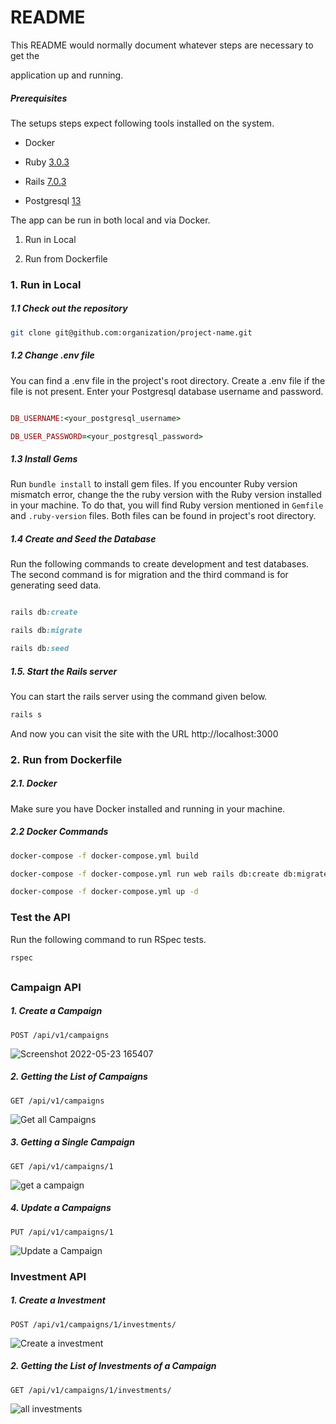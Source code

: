 # README

  

This README would normally document whatever steps are necessary to get the

application up and running.

  

##### Prerequisites

  

The setups steps expect following tools installed on the system.

  

- Docker

- Ruby [3.0.3](https://www.ruby-lang.org/en/news/2021/11/24/ruby-3-0-3-released/)

- Rails [7.0.3](https://rubyonrails.org/2022/5/9/Rails-7-0-3-6-1-6-6-0-5-and-5-2-8-have-been-released)

- Postgresql [13](https://www.postgresql.org/about/news/postgresql-13-released-2077/)

  

The app can be run in both local and via Docker.

  

1. Run in Local

2. Run from Dockerfile

  
  

### 1. Run in Local

  

##### 1.1 Check out the repository

  

```bash
git clone git@github.com:organization/project-name.git
```

  

##### 1.2 Change .env file

You can find a .env file in the project's root directory. Create a .env file if the file is not present. Enter your Postgresql database username and password.

```ruby

DB_USERNAME:<your_postgresql_username>

DB_USER_PASSWORD=<your_postgresql_password>

````

  

##### 1.3 Install Gems

Run <code>bundle install</code> to install gem files. If you encounter Ruby version mismatch error, change the the ruby version with the Ruby version installed in your machine. To do that, you will find Ruby version mentioned in <code>Gemfile</code> and <code>.ruby-version</code> files. Both files can be found in project's root directory.

##### 1.4 Create and Seed the Database

  

Run the following commands to create development and test databases. The second command is for migration and the third command is for generating seed data.

```ruby

rails db:create

rails db:migrate

rails db:seed

````


##### 1.5. Start the Rails server

  

You can start the rails server using the command given below.

  

```ruby
rails s
```

  

And now you can visit the site with the URL http://localhost:3000


### 2. Run from Dockerfile
##### 2.1. Docker
Make sure you have Docker installed and running in your machine.

##### 2.2 Docker Commands
```bash
docker-compose -f docker-compose.yml build
```
```bash
docker-compose -f docker-compose.yml run web rails db:create db:migrate
```
```bash
docker-compose -f docker-compose.yml up -d
```

### Test the API
Run the following command to run RSpec tests.
```ruby
rspec
```
##
###  Campaign API
##### 1. Create a Campaign
```
POST /api/v1/campaigns
```
![Screenshot 2022-05-23 165407](https://user-images.githubusercontent.com/2160924/169818682-1a7d8b98-3dbd-40a8-9ff3-374974d616cd.png)

##### 2. Getting the List of Campaigns
```
GET /api/v1/campaigns
```
![Get all Campaigns](https://user-images.githubusercontent.com/2160924/169819266-e79aa4c1-c514-4881-9c7c-f03e9a753ab8.png)

##### 3. Getting a Single Campaign
```
GET /api/v1/campaigns/1
```
![get a campaign](https://user-images.githubusercontent.com/2160924/169819361-f3bd3836-fcc0-4b14-8cfe-7f0774d0f3d7.png)

##### 4. Update a Campaigns
```
PUT /api/v1/campaigns/1
```
![Update a Campaign](https://user-images.githubusercontent.com/2160924/169819430-42d1346c-a5ff-4d3e-b846-329010a0c4a8.png)

###  Investment API
##### 1. Create a Investment
```
POST /api/v1/campaigns/1/investments/
```
![Create a investment](https://user-images.githubusercontent.com/2160924/169819513-8df79282-1f64-414b-a127-b4b962632bed.png)

##### 2. Getting the List of Investments of a Campaign
```
GET /api/v1/campaigns/1/investments/
```
![all investments](https://user-images.githubusercontent.com/2160924/169820761-f6677d6f-3fd1-44db-b966-d8899c1bb4fb.png)

